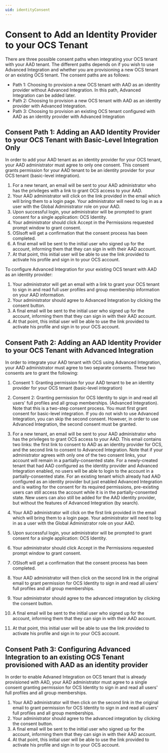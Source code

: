 ```yaml
---
uid: identityConsent
---
```


# Consent to Add an Identity Provider to your OCS Tenant

There are three possible consent paths when integrating your OCS tenant with your AAD tenant. The different paths depends on if you wish to use Advanced Integration and whether you are provisioning a new OCS tenant or an existing OCS tenant. The consent paths are as follows:
* Path 1: Choosing to provision a new OCS tenant with AAD as an identity provider without Advanced Integration. In this path, Advanced Integration can be added later.
* Path 2: Choosing to provision a new OCS tenant with AAD as an identity provider with Advanced Integration.
* Path 3: Choosing to provision an existing OCS tenant configured with AAD as an identity provider with Advanced Integration

## Consent Path 1: Adding an AAD Identity Provider to your OCS Tenant with Basic-Level Integration Only 
In order to add your AAD tenant as an identity provider for your OCS tenant, your AAD administrator must agree to only one consent. This consent grants permission for your AAD tenant to be an identity provider for your OCS tenant (basic-level integration).

1. For a new tenant, an email will be sent to your AAD administrator who has the privileges with a link to grant OCS access to your AAD. 
2. Your AAD administrator will click on the link provided in the email which will bring them to a login page. Your administrator will need to log in as a user with the Global Administrator role on your AAD.
3. Upon successful login, your administrator will be prompted to grant consent for a single application: OCS Identity.
4. Your administrator should click Accept in the Permissions requested prompt window to grant consent.
5. OSIsoft will get a confirmation that the consent process has been completed.
6. A final email will be sent to the initial user who signed up for the account, informing them that they can sign in with their AAD account.
7. At that point, this initial user will be able to use the link provided to activate his profile and sign in to your OCS account.

To configure Advanced Integration for your existing OCS tenant with AAD as an identity provider:
1. Your administrator will get an email with a link to grant your OCS tenant to sign in and read full user profiles and group membership information on  your AAD information. 
2. Your administrator should agree to Advanced Integration by clicking the consent button.
3. A final email will be sent to the initial user who signed up for the account, informing them that they can sign in with their AAD account.
4. At that point, this initial user will be able to use the link provided to activate his profile and sign in to your OCS account.

## Consent Path 2: Adding an AAD Identity Provider to your OCS Tenant with Advanced Integration 
In order to integrate your AAD tenant with OCS using Advanced Integration, your AAD administrator must agree to two separate consents. These two consents are to grant the following: 
1. Consent 1: Granting permission for your AAD tenant to be an identity provider for your OCS tenant (basic-level integration)
2. Consent 2: Granting permission for OCS Identity to sign in and read all users' full profiles and all group memberships. (Advanced Integration).
Note that this is a two-step consent process. You must first grant consent for basic-level integration. If you do not wish to use Advanced Integration, you can skip the second consent. However, in order to use Advanced Integration, the second consent must be granted.

1. For a new tenant, an email will be sent to your AAD administrator who has the privileges to grant OCS access to your AAD. This email contains two links: the first link to consent to AAD as an identity provider for OCS, and the second link to consent to Advanced Integration. Note that if your administrator agrees with only one of the two consent links, your account will remain in a partially-consented state. For a newly-created tenant that had AAD configured as the identity provider and Advanced Integration enabled, no users will be able to login to the account in a partially-consented state. For an existing tenant which already had AAD configured as an identity provider but just enabled Advanced Integration and is waiting for the consent for its required permissions, pre-existing users can still access the account while it is in the partially-consented state. New users can also still be added for the AAD identity provider, but without the features of Advanced Integration (by search).
2. Your AAD administrator will click on the first link provided in the email which will bring them to a login page. Your administrator will need to log in as a user with the Global Administrator role on your AAD.
3. Upon successful login, your administrator will be prompted to grant consent for a single application: OCS Identity.
4. Your administrator should click Accept in the Permissions requested prompt window to grant consent.
5. OSIsoft will get a confirmation that the consent process has been completed.
6. Your AAD administrator will then click on the second link in the original email to grant permission for OCS Identity to sign in and read all users' full profiles and all group memberships. 
7. Your administrator should agree to the advanced integration by clicking the consent button.
8. A final email will be sent to the initial user who signed up for the account, informing them that they can sign in with their AAD account.
9. At that point, this initial user will be able to use the link provided to activate his profile and sign in to your OCS account.

## Consent Path 3: Configuring Advanced Integration to an existing OCS Tenant provisioned with AAD as an identity provider 
In order to enable Advaned Integration on OCS tenant that is already provisioned with AAD, your AAD administrator must agree to a single consent granting permission for OCS Identity to sign in and read all users' full profiles and all group memberships.

1. Your AAD administrator will then click on the second link in the original email to grant permission for OCS Identity to sign in and read all users' full profiles and all group memberships. 
2. Your administrator should agree to the advanced integration by clicking the consent button.
3. A final email will be sent to the initial user who signed up for the account, informing them that they can sign in with their AAD account.
4. At that point, this initial user will be able to use the link provided to activate his profile and sign in to your OCS account.

